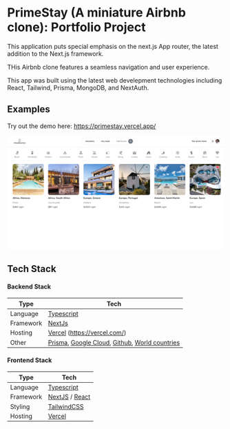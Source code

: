 # PrimeStay (A miniature Airbnb clone): Portfolio Project

This application puts special emphasis on the next.js App router, the latest addition to the Next.js framework.

THis Airbnb clone features a seamless navigation and user experience.

This app was built using the latest web develepment technologies including React, Tailwind, Prisma, MongoDB, and NextAuth.

## Examples

Try out the demo here: https://primestay.vercel.app/

![primestay_results_image](./images/primestay_results.png)

## Tech Stack

#### Backend Stack

| Type      | Tech                                                                                                                                                                         |
| --------- | ---------------------------------------------------------------------------------------------------------------------------------------------------------------------------- |
| Language  | [Typescript](https://www.typescriptlang.org/)                                                                                                                                |
| Framework | [NextJs](https://nextjs.org/)                                                                                                                                                |
| Hosting   | [Vercel](https://aws.amazon.com/) (https://vercel.com/)                                                                                                                      |
| Other     | [Prisma](https://www.prisma.io/), [Google Cloud](https://cloud.google.com/), [Github](https://github.com/), [World countries](https://www.npmjs.com/package/world-countries) |

#### Frontend Stack

| Type      | Tech                                                          |
| --------- | ------------------------------------------------------------- |
| Language  | [Typescript](https://www.typescriptlang.org/)                 |
| Framework | [NextJS](https://nextjs.org/) / [React](https://reactjs.org/) |
| Styling   | [TailwindCSS](https://tailwindcss.com/)                       |
| Hosting   | [Vercel](https://vercel.com)                                  |
